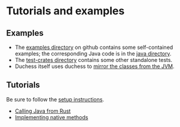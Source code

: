 # Tutorials and examples

## Examples

* The [examples directory](https://github.com/duchess-rs/duchess/tree/main/examples) on github contains some self-contained examples; the corresponding Java code is in the [java directory](https://github.com/duchess-rs/duchess/tree/main/java). 
* The [test-crates directory]() contains some other standalone tests.
* Duchess itself uses duchess to [mirror the classes from the JVM](https://github.com/duchess-rs/duchess/blob/main/src/java.rs).

## Tutorials

Be sure to follow the [setup instructions](./setup.md).

* [Calling Java from Rust](./call_java_from_rust.md)
* [Implementing native methods](./implementing_native_methods.md)
